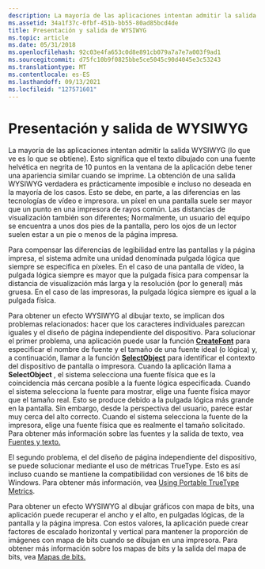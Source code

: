 ```yaml
---
description: La mayoría de las aplicaciones intentan admitir la salida WYSIWYG (lo que ve es lo que se obtiene).
ms.assetid: 34a1f37c-0fbf-451b-bb55-80ad85bcd4de
title: Presentación y salida de WYSIWYG
ms.topic: article
ms.date: 05/31/2018
ms.openlocfilehash: 92c03e4fa653c0d8e891cb079a7a7e7a003f9ad1
ms.sourcegitcommit: d75fc10b9f0825bbe5ce5045c90d4045e3c53243
ms.translationtype: MT
ms.contentlocale: es-ES
ms.lasthandoff: 09/13/2021
ms.locfileid: "127571601"
---
```

# <a name="wysiwyg-display-and-output"></a>Presentación y salida de WYSIWYG

La mayoría de las aplicaciones intentan admitir la salida WYSIWYG (lo que ve es lo que se obtiene). Esto significa que el texto dibujado con una fuente helvética en negrita de 10 puntos en la ventana de la aplicación debe tener una apariencia similar cuando se imprime. La obtención de una salida WYSIWYG verdadera es prácticamente imposible e incluso no deseada en la mayoría de los casos. Esto se debe, en parte, a las diferencias en las tecnologías de vídeo e impresora. un píxel en una pantalla suele ser mayor que un punto en una impresora de rayos común. Las distancias de visualización también son diferentes; Normalmente, un usuario del equipo se encuentra a unos dos pies de la pantalla, pero los ojos de un lector suelen estar a un pie o menos de la página impresa.

Para compensar las diferencias de legibilidad entre las pantallas y la página impresa, el sistema admite una unidad denominada pulgada lógica que siempre se especifica en píxeles. En el caso de una pantalla de vídeo, la pulgada lógica siempre es mayor que la pulgada física para compensar la distancia de visualización más larga y la resolución (por lo general) más gruesa. En el caso de las impresoras, la pulgada lógica siempre es igual a la pulgada física.

Para obtener un efecto WYSIWYG al dibujar texto, se implican dos problemas relacionados: hacer que los caracteres individuales parezcan iguales y el diseño de página independiente del dispositivo. Para solucionar el primer problema, una aplicación puede usar la función [**CreateFont**](/windows/desktop/api/wingdi/nf-wingdi-createfonta) para especificar el nombre de fuente y el tamaño de una fuente ideal (o lógica) y, a continuación, llamar a la función [**SelectObject**](/windows/desktop/api/wingdi/nf-wingdi-selectobject) para identificar el contexto del dispositivo de pantalla o impresora. Cuando la aplicación llama a **SelectObject** , el sistema selecciona una fuente física que es la coincidencia más cercana posible a la fuente lógica especificada. Cuando el sistema selecciona la fuente para mostrar, elige una fuente física mayor que el tamaño real. Esto se produce debido a la pulgada lógica más grande en la pantalla. Sin embargo, desde la perspectiva del usuario, parece estar muy cerca del alto correcto. Cuando el sistema selecciona la fuente de la impresora, elige una fuente física que es realmente el tamaño solicitado. Para obtener más información sobre las fuentes y la salida de texto, vea [Fuentes y texto.](/windows/desktop/gdi/fonts-and-text)

El segundo problema, el del diseño de página independiente del dispositivo, se puede solucionar mediante el uso de métricas TrueType. Esto es así incluso cuando se mantiene la compatibilidad con versiones de 16 bits de Windows. Para obtener más información, vea [Using Portable TrueType Metrics](/windows/desktop/gdi/using-portable-truetype-metrics).

Para obtener un efecto WYSIWYG al dibujar gráficos con mapa de bits, una aplicación puede recuperar el ancho y el alto, en pulgadas lógicas, de la pantalla y la página impresa. Con estos valores, la aplicación puede crear factores de escalado horizontal y vertical para mantener la proporción de imágenes con mapa de bits cuando se dibujan en una impresora. Para obtener más información sobre los mapas de bits y la salida del mapa de bits, vea [Mapas de bits.](/windows/desktop/gdi/bitmaps)

 

 
